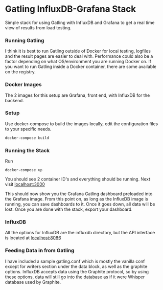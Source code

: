 Gatling InfluxDB-Grafana Stack
=================

Simple stack for using Gatling with InfluxDB and Grafana to get a real time view of results from load testing.  

### Running Gatling

I think it is best to run Gatling outside of Docker for local testing, logfiles and the result pages are easier to deal with.  Performance could also be a factor depending on what OS/environment you are running Docker on.  If you want to run Gatling inside a Docker container, there are some available on the registry.

### Docker Images

The 2 images for this setup are Grafana, front end, with InfluxDB for the backend.  

### Setup

Use docker-compose to build the images locally, edit the configuration files to your specific needs.

```sh
docker-compose build
```

### Running the Stack

Run

```
docker-compose up
```

You should see 2 container ID's and everything should be running.  Next visit [localhost:3000](http://localhost:3000)

This should now show you the Grafana Gatling dashboard preloaded into the Grafana image.  From this point on, as long as the InfluxDB image is running, you can save dashboards to it.  Once it goes down, all data will be lost.  Once you are done with the stack, export your dashboard.

### InfluxDB

All the options for InfluxDB are the influxdb directory, but the API interface is located at [localhost:8086](http://localhost:8086)

### Feeding Data in from Gatling

I have included a sample gatling.conf which is mostly the vanilla conf except for writers section under the data block, as well as the graphite options.  InfluxDB accepts data using the Graphite protocol, so by using these options, data will still go into the database as if it were Whisper database used by Graphite.
